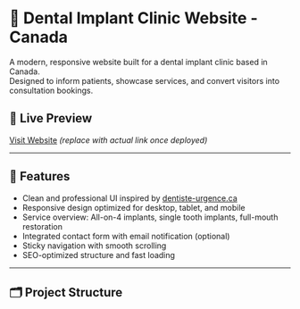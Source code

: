 # 🦷 Dental Implant Clinic Website - Canada

A modern, responsive website built for a dental implant clinic based in Canada.  
Designed to inform patients, showcase services, and convert visitors into consultation bookings.

## 🔗 Live Preview
[Visit Website](https://yourdomain.com) *(replace with actual link once deployed)*

---

## 📌 Features

- Clean and professional UI inspired by [dentiste-urgence.ca](https://dentiste-urgence.ca/)
- Responsive design optimized for desktop, tablet, and mobile
- Service overview: All-on-4 implants, single tooth implants, full-mouth restoration
- Integrated contact form with email notification (optional)
- Sticky navigation with smooth scrolling
- SEO-optimized structure and fast loading

---

## 🗂️ Project Structure

